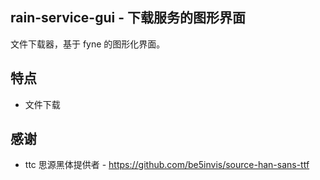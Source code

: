 ## rain-service-gui - 下载服务的图形界面

文件下载器，基于 fyne 的图形化界面。

## 特点

* 文件下载

## 感谢

* ttc 思源黑体提供者 - https://github.com/be5invis/source-han-sans-ttf
